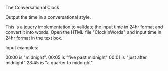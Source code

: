 The Conversational Clock 

Output the time in a conversational style. 

This is a jquery implementation to validate the input time in 24hr format and convert it into words. Open the HTML file "ClockInWords" and input time in 24hr format in the text box.

Input examples: 

00:00 is "midnight". 
00:05 is "five past midnight" 
00:01 is "just after midnight" 
23:45 is "a quarter to midnight" 